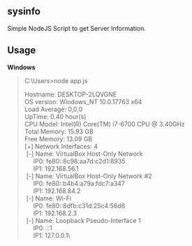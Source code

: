 ## sysinfo
Simple NodeJS Script to get Server Information.

## Usage
**Windows**
> C:\Users>node app.js
> 
> Hostname: DESKTOP-2LQVGNE\
OS version: Windows_NT 10.0.17763 x64\
Load Average: 0,0,0\
UpTime: 0.40 hour(s)\
CPU Model: Intel(R) Core(TM) i7-6700 CPU @ 3.40GHz\
Total Memory: 15.93 GB\
Free Memory: 13.09 GB\
[+] Network Interfaces: 4\
&nbsp;[-] Name: VirtualBox Host-Only Network\
&nbsp;&nbsp;&nbsp;&nbsp;&nbsp;IP0: fe80::8c98:aa7d:c2d1:8935\
&nbsp;&nbsp;&nbsp;&nbsp;&nbsp;IP1: 192.168.56.1\
&nbsp;[-] Name: VirtualBox Host-Only Network #2\
&nbsp;&nbsp;&nbsp;&nbsp;&nbsp;IP0: fe80::b4b4:a79a:fdc7:a347\
&nbsp;&nbsp;&nbsp;&nbsp;&nbsp;IP1: 192.168.84.2\
&nbsp;[-] Name: Wi-Fi\
&nbsp;&nbsp;&nbsp;&nbsp;&nbsp;IP0: fe80::8dfb:c31d:25c4:56d6\
&nbsp;&nbsp;&nbsp;&nbsp;&nbsp;IP1: 192.168.2.3\
&nbsp;[-] Name: Loopback Pseudo-Interface 1\
&nbsp;&nbsp;&nbsp;&nbsp;&nbsp;IP0: ::1\
&nbsp;&nbsp;&nbsp;&nbsp;&nbsp;IP1: 127.0.0.1\